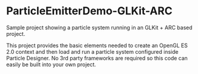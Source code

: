 ParticleEmitterDemo-GLKit-ARC
===========================

Sample project showing a particle system running in an GLKit + ARC based project.

This project provides the basic elements needed to create an OpenGL ES 2.0 context and then load and run a particle system configured inside Particle Designer. No 3rd party frameworks are required so this code can easily be built into your own project.
